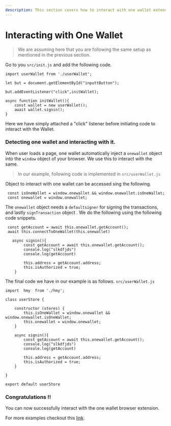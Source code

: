 ```yaml
---
description: This section covers how to interact with one wallet extension.
---
```


# Interacting with One Wallet

> We are assuming here that you are following the same setup as mentioned in the previous section.

Go to you `src/init.js` and add the following code.

```text
import userWallet from './userWallet';

let but = document.getElementById("inputtButton");

but.addEventListener("click",initWallet);

async function initWallet(){
    const wallet = new userWallet();
    await wallet.signin();
}
```

Here we have simply attached a "click" listener before initiating code to interact with the Wallet.

### Detecting one wallet and interacting with it.

When user loads a page, one wallet automatically inject a `onewallet` object into the `window` object of your browser. We use this to interact with the same.

> In our example, following code is implemented in `src/userWallet.js`

Object to interact with one wallet can be accessed sing the following.

```text
 const isOneWallet = window.onewallet && window.onewallet.isOneWallet;
 const onewallet = window.onewallet;
```

The `onewallet` object needs a `defaultsigner` for signing the transactions, and lastly `signTransaction` object . We do the following using the following code snippets.

```text
 const getAccount = await this.onewallet.getAccount();
 await this.connectToOneWallet(this.onewallet)
```

```text
   async signin(){
        const getAccount = await this.onewallet.getAccount();
        console.log("slkdfjds")
        console.log(getAccount)

        this.address = getAccount.address;
        this.isAuthorized = true;
    }
```

The final code we have in our example is as follows. `src/userWallet.js` 

```text
import  hmy  from './hmy';

class userStore {
     
    constructor (stores) {
        this.isOneWallet = window.onewallet && window.onewallet.isOneWallet;
        this.onewallet = window.onewallet;
    }

    async signin(){
        const getAccount = await this.onewallet.getAccount();
        console.log("slkdfjds")
        console.log(getAccount)

        this.address = getAccount.address;
        this.isAuthorized = true;
    }

}

export default userStore
```

### Congratulations !!

You can now successfully interact with the one wallet browser extension.

For more examples checkout this [link](https://github.com/harmony-one/sdk/tree/master/packages/harmony-core).

